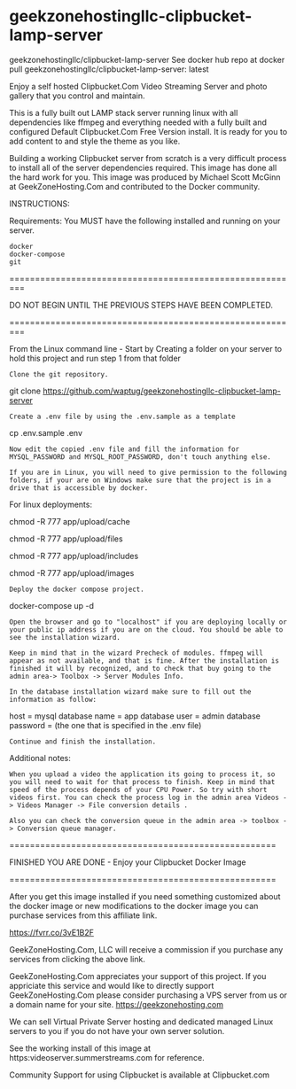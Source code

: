 # geekzonehostingllc-clipbucket-lamp-server
geekzonehostingllc/clipbucket-lamp-server
See docker hub repo at docker pull geekzonehostingllc/clipbucket-lamp-server: latest

Enjoy a self hosted Clipbucket.Com Video Streaming Server and photo gallery that you control and maintain.

This is a fully built out LAMP stack server running linux with all dependencies like ffmpeg and everything needed with a fully built and configured Default Clipbucket.Com Free Version install. It is ready for you to add content to and style the theme as you like.

Building a working Clipbucket server from scratch is a very difficult process to install all of the server dependencies required. This image has done all the hard work for you. This image was produced by Michael Scott McGinn at GeekZoneHosting.Com and contributed to the Docker community.

INSTRUCTIONS:

Requirements: You MUST have the following installed and running on your server.

    docker
    docker-compose
    git

=========================================================

DO NOT BEGIN UNTIL THE PREVIOUS STEPS HAVE BEEN COMPLETED.

=========================================================

From the Linux command line - Start by Creating a folder on your server to hold this project and run step 1 from that folder

    Clone the git repository.

git clone https://github.com/waptug/geekzonehostingllc-clipbucket-lamp-server

    Create a .env file by using the .env.sample as a template

cp .env.sample .env

    Now edit the copied .env file and fill the information for MYSQL_PASSWORD and MYSQL_ROOT_PASSWORD, don't touch anything else.

    If you are in Linux, you will need to give permission to the following folders, if your are on Windows make sure that the project is in a drive that is accessible by docker.

For linux deployments:

chmod -R 777 app/upload/cache

chmod -R 777 app/upload/files

chmod -R 777 app/upload/includes

chmod -R 777 app/upload/images

    Deploy the docker compose project.

docker-compose up -d

    Open the browser and go to "localhost" if you are deploying locally or your public ip address if you are on the cloud. You should be able to see the installation wizard.

    Keep in mind that in the wizard Precheck of modules. ffmpeg will appear as not available, and that is fine. After the installation is finished it will by recognized, and to check that buy going to the admin area-> Toolbox -> Server Modules Info.

    In the database installation wizard make sure to fill out the information as follow:

host = mysql database name = app database user = admin database password = (the one that is specified in the .env file)

    Continue and finish the installation.

Additional notes:

    When you upload a video the application its going to process it, so you will need to wait for that process to finish. Keep in mind that speed of the process depends of your CPU Power. So try with short videos first. You can check the process log in the admin area Videos -> Videos Manager -> File conversion details .

    Also you can check the conversion queue in the admin area -> toolbox -> Conversion queue manager.

====================================================

FINISHED YOU ARE DONE - Enjoy your Clipbucket Docker Image

====================================================

After you get this image installed if you need something customized about the docker image or new modifications to the docker image you can purchase services from this affiliate link.

https://fvrr.co/3vE1B2F

GeekZoneHosting.Com, LLC will receive a commission if you purchase any services from clicking the above link.

GeekZoneHosting.Com appreciates your support of this project. If you appriciate this service and would like to directly support GeekZoneHosting.Com please consider purchasing a VPS server from us or a domain name for your site.  https://geekzonehosting.com 

We can sell Virtual Private Server hosting and dedicated managed Linux servers to you if you do not have your own server solution.

See the working install of this image at https:videoserver.summerstreams.com for reference.

Community Support for using Clipbucket is available at Clipbucket.com

